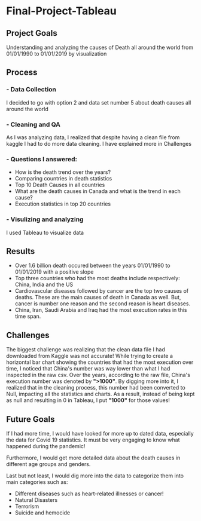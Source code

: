 # Final-Project-Tableau

## Project Goals

Understanding and analyzing the causes of Death all around the world from 01/01/1990 to 01/01/2019 by visualization

## Process
### - Data Collection
I decided to go with option 2 and data set number 5 about death causes all around the world
### - Cleaning and QA
As I was analyzing data, I realized that despite having a clean file from kaggle I had to do more data cleaning. I have explained more in Challenges
### - Questions I answered:
- How is the death trend over the years?
- Comparing countries in death statistics
- Top 10 Death Causes in all countries
- What are the death causes in Canada and what is the trend in each cause?
- Execution statistics in top 20 countries

### - Visulizing and analyzing
I used Tableau to visualize data

## Results
- Over 1.6 billion death occured between the years 01/01/1990 to 01/01/2019 with a positive slope
- Top three countries who had the most deaths include respectively: China, India and the US
- Cardiovascular diseases followed by cancer are the top two causes of deaths. These are the main causes of death in Canada as well. But, cancer is number one reason and the second reason is heart diseases. 
- China, Iran, Saudi Arabia and Iraq had the most execution rates in this time span.

## Challenges 
The biggest challenge was realizing that the clean data file I had downloaded from Kaggle was not accurate! While trying to create a horizontal bar chart showing the countries that had the most execution over time, I noticed that China's number was way lower than what I had inspected in the raw csv. Over the years, according to the raw file, China's execution number was denoted by **">1000"**. By digging more into it, I realized that in the cleaning process, this number had been converted to Null, impacting all the statistics and charts. As a result, instead of being kept as null and resulting in 0 in Tableau, I put **"1000"** for those values!


## Future Goals
If I had more time, I would have looked for more up to dated data, especially the data for Covid 19 statistics. It must be very engaging to know what happened during the pandemic!

Furthermore, I would get more detailed data about the death causes in different age groups and genders.

Last but not least, I would dig more into the data to categorize them into main categories such as:

- Different diseases such as heart-related illnesses or cancer!
- Natural Disasters
- Terrorism
- Suicide and hemocide



